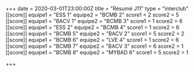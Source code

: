 +++
date = 2020-03-01T23:00:00Z
title = "Résumé J11"
type = "interclub"
[[score]]
equipe1 = "ESS 1"
equipe2 = "BCMB 2"
score1 = 2
score2 = 5
[[score]]
equipe1 = "BACV 1"
equipe2 = "BCMB 3"
score1 = 1
score2 = 6
[[score]]
equipe1 = "ESS 2"
equipe2 = "BCMB 4"
score1 = 1
score2 = 6
[[score]]
equipe1 = "BCMB 5"
equipe2 = "BACV 2"
score1 = 5
score2 = 2
[[score]]
equipe1 = "BCMB 6"
equipe2 = "LVE 4"
score1 = 1
score2 = 6
[[score]]
equipe1 = "BCMB 7"
equipe2 = "BACV 3"
score1 = 6
score2 = 1
[[score]]
equipe1 = "BCMB 8"
equipe2 = "MYBAD 6"
score1 = 5
score2 = 1

+++
